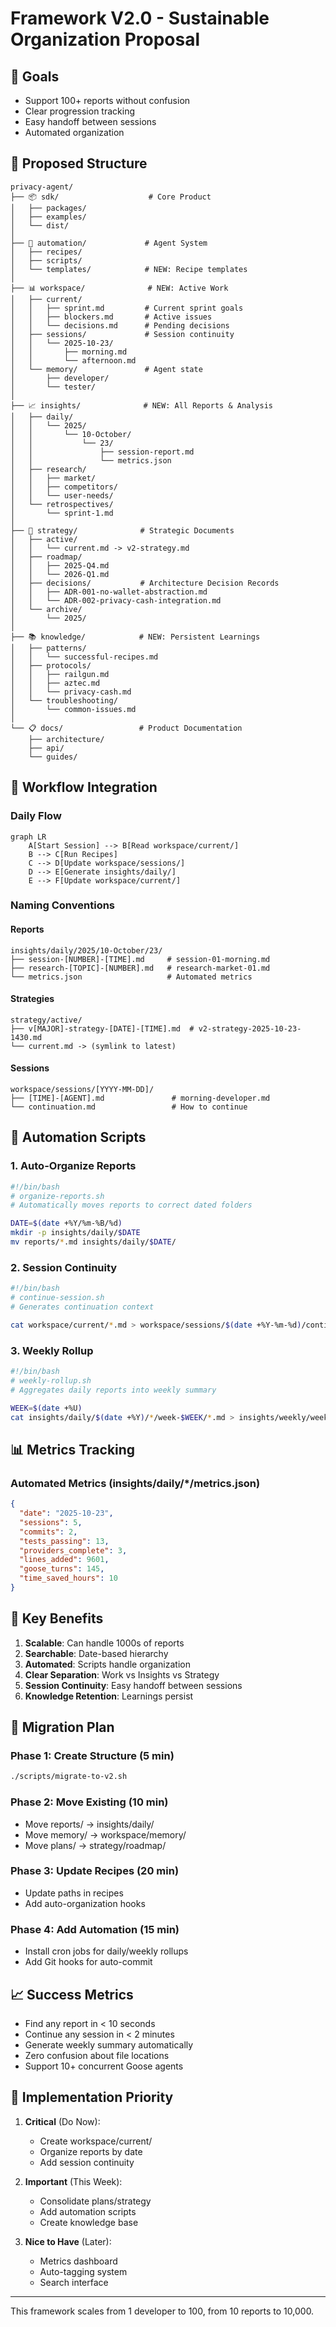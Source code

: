 # Framework V2.0 - Sustainable Organization Proposal

## 🎯 Goals
- Support 100+ reports without confusion
- Clear progression tracking
- Easy handoff between sessions
- Automated organization

## 📁 Proposed Structure

```
privacy-agent/
├── 📦 sdk/                    # Core Product
│   ├── packages/
│   ├── examples/
│   └── dist/
│
├── 🤖 automation/             # Agent System
│   ├── recipes/
│   ├── scripts/
│   └── templates/            # NEW: Recipe templates
│
├── 📊 workspace/              # NEW: Active Work
│   ├── current/
│   │   ├── sprint.md         # Current sprint goals
│   │   ├── blockers.md       # Active issues
│   │   └── decisions.md      # Pending decisions
│   ├── sessions/             # Session continuity
│   │   └── 2025-10-23/
│   │       ├── morning.md
│   │       └── afternoon.md
│   └── memory/               # Agent state
│       ├── developer/
│       └── tester/
│
├── 📈 insights/              # NEW: All Reports & Analysis
│   ├── daily/
│   │   └── 2025/
│   │       └── 10-October/
│   │           └── 23/
│   │               ├── session-report.md
│   │               └── metrics.json
│   ├── research/
│   │   ├── market/
│   │   ├── competitors/
│   │   └── user-needs/
│   └── retrospectives/
│       └── sprint-1.md
│
├── 🎯 strategy/              # Strategic Documents
│   ├── active/
│   │   └── current.md -> v2-strategy.md
│   ├── roadmap/
│   │   ├── 2025-Q4.md
│   │   └── 2026-Q1.md
│   ├── decisions/           # Architecture Decision Records
│   │   ├── ADR-001-no-wallet-abstraction.md
│   │   └── ADR-002-privacy-cash-integration.md
│   └── archive/
│       └── 2025/
│
├── 📚 knowledge/            # NEW: Persistent Learnings
│   ├── patterns/
│   │   └── successful-recipes.md
│   ├── protocols/
│   │   ├── railgun.md
│   │   ├── aztec.md
│   │   └── privacy-cash.md
│   └── troubleshooting/
│       └── common-issues.md
│
└── 📋 docs/                 # Product Documentation
    ├── architecture/
    ├── api/
    └── guides/
```

## 🔄 Workflow Integration

### Daily Flow
```mermaid
graph LR
    A[Start Session] --> B[Read workspace/current/]
    B --> C[Run Recipes]
    C --> D[Update workspace/sessions/]
    D --> E[Generate insights/daily/]
    E --> F[Update workspace/current/]
```

### Naming Conventions

#### Reports
```
insights/daily/2025/10-October/23/
├── session-[NUMBER]-[TIME].md     # session-01-morning.md
├── research-[TOPIC]-[NUMBER].md   # research-market-01.md
└── metrics.json                   # Automated metrics
```

#### Strategies
```
strategy/active/
├── v[MAJOR]-strategy-[DATE]-[TIME].md  # v2-strategy-2025-10-23-1430.md
└── current.md -> (symlink to latest)
```

#### Sessions
```
workspace/sessions/[YYYY-MM-DD]/
├── [TIME]-[AGENT].md               # morning-developer.md
└── continuation.md                 # How to continue
```

## 🤖 Automation Scripts

### 1. Auto-Organize Reports
```bash
#!/bin/bash
# organize-reports.sh
# Automatically moves reports to correct dated folders

DATE=$(date +%Y/%m-%B/%d)
mkdir -p insights/daily/$DATE
mv reports/*.md insights/daily/$DATE/
```

### 2. Session Continuity
```bash
#!/bin/bash
# continue-session.sh
# Generates continuation context

cat workspace/current/*.md > workspace/sessions/$(date +%Y-%m-%d)/continuation.md
```

### 3. Weekly Rollup
```bash
#!/bin/bash
# weekly-rollup.sh
# Aggregates daily reports into weekly summary

WEEK=$(date +%U)
cat insights/daily/$(date +%Y)/*/week-$WEEK/*.md > insights/weekly/week-$WEEK.md
```

## 📊 Metrics Tracking

### Automated Metrics (insights/daily/*/metrics.json)
```json
{
  "date": "2025-10-23",
  "sessions": 5,
  "commits": 2,
  "tests_passing": 13,
  "providers_complete": 3,
  "lines_added": 9601,
  "goose_turns": 145,
  "time_saved_hours": 10
}
```

## 🔑 Key Benefits

1. **Scalable**: Can handle 1000s of reports
2. **Searchable**: Date-based hierarchy
3. **Automated**: Scripts handle organization
4. **Clear Separation**: Work vs Insights vs Strategy
5. **Session Continuity**: Easy handoff between sessions
6. **Knowledge Retention**: Learnings persist

## 🚀 Migration Plan

### Phase 1: Create Structure (5 min)
```bash
./scripts/migrate-to-v2.sh
```

### Phase 2: Move Existing (10 min)
- Move reports/ → insights/daily/
- Move memory/ → workspace/memory/
- Move plans/ → strategy/roadmap/

### Phase 3: Update Recipes (20 min)
- Update paths in recipes
- Add auto-organization hooks

### Phase 4: Add Automation (15 min)
- Install cron jobs for daily/weekly rollups
- Add Git hooks for auto-commit

## 📈 Success Metrics

- Find any report in < 10 seconds
- Continue any session in < 2 minutes
- Generate weekly summary automatically
- Zero confusion about file locations
- Support 10+ concurrent Goose agents

## 🎯 Implementation Priority

1. **Critical** (Do Now):
   - Create workspace/current/
   - Organize reports by date
   - Add session continuity

2. **Important** (This Week):
   - Consolidate plans/strategy
   - Add automation scripts
   - Create knowledge base

3. **Nice to Have** (Later):
   - Metrics dashboard
   - Auto-tagging system
   - Search interface

---

This framework scales from 1 developer to 100, from 10 reports to 10,000.
